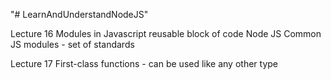 "# LearnAndUnderstandNodeJS" 

Lecture 16
Modules in Javascript
reusable block of code
Node JS Common JS modules - set of standards

Lecture 17
First-class functions - can be used like any other type

